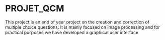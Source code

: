 # PROJET_QCM
This project is an end of year project on the creation and correction of multiple choice questions. It is mainly focused on image processing and for practical purposes we have developed a graphical user interface 
